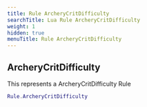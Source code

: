 ```yaml
---
title: Rule ArcheryCritDifficulty
searchTitle: Lua Rule ArcheryCritDifficulty
weight: 1
hidden: true
menuTitle: Rule ArcheryCritDifficulty
---
```

## ArcheryCritDifficulty

This represents a ArcheryCritDifficulty Rule
```lua
Rule.ArcheryCritDifficulty
```